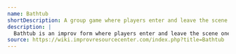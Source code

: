 ```yaml
---
name: Bathtub
shortDescription: A group game where players enter and leave the scene one at a time, creating new dynamics.
description: |
  Bathtub is an improv form where players enter and leave the scene one at a time, each entrance or exit changing the dynamic and focus. The game continues until all players have participated, often resulting in surprising and humorous combinations.
source: https://wiki.improvresourcecenter.com/index.php?title=Bathtub
---
```

